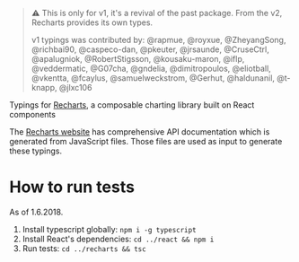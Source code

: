 > ⚠️ This is only for v1, it's a revival of the past package. From the v2, Recharts provides its own types.
>
> v1 typings was contributed by: @rapmue, @royxue, @ZheyangSong, @richbai90, @caspeco-dan, @pkeuter, @jrsaunde, @CruseCtrl, @apalugniok, @RobertStigsson, @kousaku-maron, @iflp, @veddermatic, @G07cha, @gndelia, @dimitropoulos, @eliotball, @vkentta, @fcaylus, @samuelweckstrom, @Gerhut, @haldunanil, @t-knapp, @jlxc106

Typings for [Recharts](http://recharts.org/), a composable charting library built on React components

The [Recharts website](https://github.com/recharts/recharts.org) has comprehensive API documentation which is generated from JavaScript files.
Those files are used as input to generate these typings.

# How to run tests

As of 1.6.2018.

1. Install typescript globally: `npm i -g typescript`
2. Install React's dependencies: `cd ../react && npm i`
3. Run tests: `cd ../recharts && tsc`
